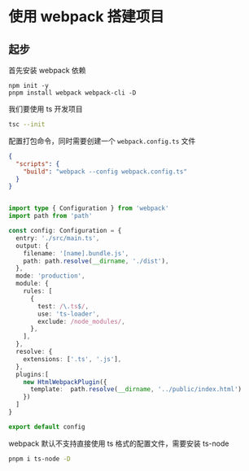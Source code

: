 # 使用 webpack 搭建项目
## 起步
首先安装 webpack 依赖
```bach
npm init -y
pnpm install webpack webpack-cli -D
```
我们要使用 ts 开发项目
```bash
tsc --init
```
配置打包命令，同时需要创建一个 `webpack.config.ts` 文件
```json
{
  "scripts": {
    "build": "webpack --config webpack.config.ts"
  }
}
```
```js

```
```ts
import type { Configuration } from 'webpack'
import path from 'path'

const config: Configuration = {
  entry: './src/main.ts',
  output: {
    filename: '[name].bundle.js',
    path: path.resolve(__dirname, './dist'),
  },
  mode: 'production',
  module: {
    rules: [
      {
        test: /\.ts$/,
        use: 'ts-loader',
        exclude: /node_modules/,
      },
    ],
  },
  resolve: {
    extensions: ['.ts', '.js'],
  },
  plugins:[
    new HtmlWebpackPlugin({
      template:  path.resolve(__dirname, '../public/index.html')
    })
  ]
}

export default config
```
webpack 默认不支持直接使用 ts 格式的配置文件，需要安装 ts-node
```bash
pnpm i ts-node -D
```